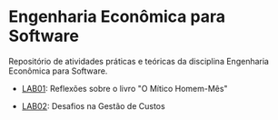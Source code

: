 # Engenharia Econômica para Software

Repositório de atividades práticas e teóricas da disciplina Engenharia Econômica para Software.


* [LAB01](docs/lab-mitico-homem-mes.md): Reflexões sobre o livro "O Mítico Homem-Mês"

* [LAB02](docs/lab-gestao-custos.md): Desafios na Gestão de Custos